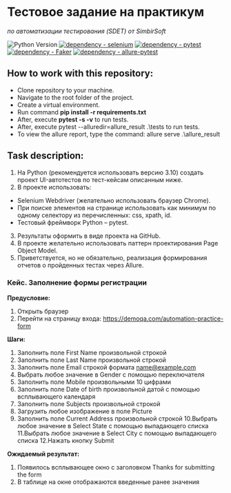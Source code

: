 # Тестовое задание на практикум 
 _по автоматизации тестирования (SDET) от SimbirSoft_

![Python Version](https://img.shields.io/badge/python-3.10-blue)
[![dependency - selenium](https://img.shields.io/badge/dependency-selenium-blue?logo=selenium&logoColor=white)](https://pypi.org/project/selenium)
[![dependency - pytest](https://img.shields.io/badge/dependency-pytest-blue?logo=pytest&logoColor=white)](https://pypi.org/project/pytest)
[![dependency - Faker](https://img.shields.io/badge/dependency-Faker-blue)](https://pypi.org/project/Faker)
[![dependency - allure-pytest](https://img.shields.io/badge/dependency-allure--pytest-blue?logo=qameta&logoColor=white)](https://pypi.org/project/allure-pytest)


## How to work with this repository:

- Clone repository to your machine.
- Navigate to the root folder of the project.
- Create a virtual environment.
- Run command **pip install -r requirements.txt**
- After, execute **pytest -s -v** to run tests.
- After, execute pytest --alluredir=allure_result .\tests to run tests.
- To view the allure report, type the command: allure serve .\allure_result


## Task description:


1. На Python (рекомендуется использовать версию 3.10) создать проект UI-автотестов по тест-кейсам описанным ниже.
2. В проекте использовать:
- Selenium Webdriver (желательно использовать браузер Chrome).
- При поиске элементов на странице использовать как минимум по одному селектору из перечисленных: css, xpath, id.
- Тестовый фреймворк Python – pytest.
3. Результаты оформить в виде проекта на GitHub.
4. В проекте желательно использовать паттерн проектирования Page Object Model.
5. Приветствуется, но не обязательно, реализация формирования отчетов о пройденных тестах через Allure.


### Кейс. Заполнение формы регистрации

**Предусловие:**
1. Открыть браузер
2. Перейти на страницу входа: https://demoqa.com/automation-practice-form

**Шаги:**
1. Заполнить поле First Name произвольной строкой
2. Заполнить поле Last Name произвольной строкой
3. Заполнить поле Email строкой формата name@example.com
4. Выбрать любое значение в Gender с помощью переключателя
5. Заполнить поле Mobile произвольными 10 цифрами
6. Заполнить поле Date of birth произвольной датой с помощью всплывающего календаря 
7. Заполнить поле Subjects произвольной строкой
8. Загрузить любое изображение в поле Picture
9. Заполнить поле Current Address произвольной строкой
10.Выбрать любое значение в Select State с помощью выпадающего списка
11.Выбрать любое значение в Select City с помощью выпадающего списка
12.Нажать кнопку Submit

**Ожидаемый результат:**
1. Появилось всплывающее окно с заголовком Thanks for submitting the form
2. В таблице на окне отображаются введенные ранее значения


